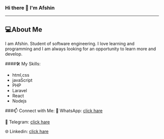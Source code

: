 ### Hi there 👋 I'm Afshin

------------

## 💻About Me
I am Afshin. Student of software engineering. I love learning and programming and I am always looking for an opportunity to learn more and develop.

####🛠 My Skills:
- html,css
- javaScript
- PHP
- Laravel
- React
- Nodejs

###📫  Connect with Me:
💬 WhatsApp: [click hare](https://api.whatsapp.com/send?phone=989051336889 "click hare")

📲 Telegram: [click hare](https://t.me/afsh7n "click hare")

🌐 Linkedin: [click hare](https://www.linkedin.com/in/afsh7n/ "click hare")
